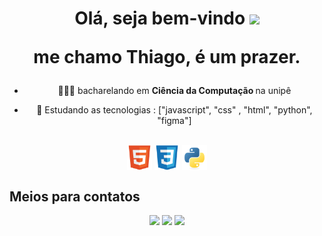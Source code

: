 
<div align="center">
  <h1>Olá, seja bem-vindo <img src="https://raw.githubusercontent.com/MartinHeinz/MartinHeinz/master/wave.gif" width="30px"> <p>me chamo Thiago, é um prazer.</p></h1>

<!-- Apresentação -->
  
  
- 👨🏾‍🎓  bacharelando em <b> Ciência da Computação </b> na unipê 

- 🌱 Estudando as tecnologias : ["javascript", "css" , "html", "python", "figma"]
<div style="display: inline_block"><br>
  <img align="center" alt="HTML" height="40" width="40" src="https://raw.githubusercontent.com/devicons/devicon/master/icons/html5/html5-original.svg">
  <img align="center" alt="CSS" height="40" width="40" src="https://raw.githubusercontent.com/devicons/devicon/master/icons/css3/css3-original.svg">
  <img align="center" alt="Python" height="40" width="40" src="https://raw.githubusercontent.com/devicons/devicon/master/icons/python/python-original.svg">
</div>
 <p>
<div>
<h2 align="left">Meios para contatos</h2>
   <a href="https://instagram.com/Thiago.tgn" target="_blank"><img src="https://img.icons8.com/fluency/48/000000/instagram-new.png" width="45px"></a>
  <a href="https://api.whatsapp.com/send?phone=5583996031377" target="_blank"><img src="https://img.icons8.com/cotton/64/000000/whatsapp--v4.png" width="40px" ></a>
  <a href = "mailto:tgermanon@gmail.com" target="_blank"><img src="https://img.icons8.com/external-justicon-flat-justicon/64/000000/external-gmail-social-media-justicon-flat-justicon.png" width="40px" ></a>
</div>
                       
